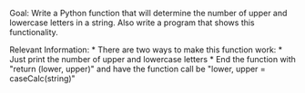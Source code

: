 Goal: Write a Python function that will determine the number of upper and lowercase
    letters in a string. Also write a program that shows this functionality.

Relevant Information:
    * There are two ways to make this function work:
        * Just print the number of upper and lowercase letters
        * End the function with "return (lower, upper)" and have the function call
          be "lower, upper = caseCalc(string)"
